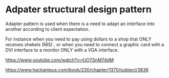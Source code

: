 # Adpater structural design pattern 

Adapter pattern is used when there is a need to adapt an interface into another according to client expectation.

For instance when you need to pay using dollars to a shop that ONLY receives shekels (NIS) ,  or when you need to connect a graphic card with a DVI interface to a monitor ONLY with a VGA interface.

https://www.youtube.com/watch?v=fJO7SnM74dM

https://www.hackampus.com/book/230/chapter/1370/subject/3836